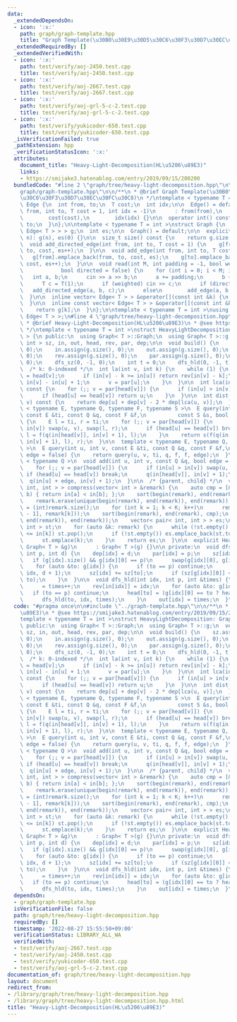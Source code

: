 ```yaml
---
data:
  _extendedDependsOn:
  - icon: ':x:'
    path: graph/graph-template.hpp
    title: "Graph Template(\u30B0\u30E9\u30D5\u30C6\u30F3\u30D7\u30EC\u30FC\u30C8)"
  _extendedRequiredBy: []
  _extendedVerifiedWith:
  - icon: ':x:'
    path: test/verify/aoj-2450.test.cpp
    title: test/verify/aoj-2450.test.cpp
  - icon: ':x:'
    path: test/verify/aoj-2667.test.cpp
    title: test/verify/aoj-2667.test.cpp
  - icon: ':x:'
    path: test/verify/aoj-grl-5-c-2.test.cpp
    title: test/verify/aoj-grl-5-c-2.test.cpp
  - icon: ':x:'
    path: test/verify/yukicoder-650.test.cpp
    title: test/verify/yukicoder-650.test.cpp
  _isVerificationFailed: true
  _pathExtension: hpp
  _verificationStatusIcon: ':x:'
  attributes:
    document_title: "Heavy-Light-Decomposition(HL\u5206\u89E3)"
    links:
    - https://smijake3.hatenablog.com/entry/2019/09/15/200200
  bundledCode: "#line 2 \"graph/tree/heavy-light-decomposition.hpp\"\n\n#line 2 \"\
    graph/graph-template.hpp\"\n\n/**\n * @brief Graph Template(\u30B0\u30E9\u30D5\
    \u30C6\u30F3\u30D7\u30EC\u30FC\u30C8)\n */\ntemplate < typename T = int >\nstruct\
    \ Edge {\n  int from, to;\n  T cost;\n  int idx;\n\n  Edge() = default;\n\n  Edge(int\
    \ from, int to, T cost = 1, int idx = -1)\n      : from(from),\n        to(to),\n\
    \        cost(cost),\n        idx(idx) {}\n\n  operator int() const {\n    return\
    \ to;\n  }\n};\n\ntemplate < typename T = int >\nstruct Graph {\n  vector< vector<\
    \ Edge< T > > > g;\n  int es;\n\n  Graph() = default;\n\n  explicit Graph(int\
    \ n): g(n), es(0) {}\n\n  size_t size() const {\n    return g.size();\n  }\n\n\
    \  void add_directed_edge(int from, int to, T cost = 1) {\n    g[from].emplace_back(from,\
    \ to, cost, es++);\n  }\n\n  void add_edge(int from, int to, T cost = 1) {\n \
    \   g[from].emplace_back(from, to, cost, es);\n    g[to].emplace_back(to, from,\
    \ cost, es++);\n  }\n\n  void read(int M, int padding = -1, bool weighted = false,\n\
    \            bool directed = false) {\n    for (int i = 0; i < M; i++) {\n   \
    \   int a, b;\n      cin >> a >> b;\n      a += padding;\n      b += padding;\n\
    \      T c = T(1);\n      if (weighted) cin >> c;\n      if (directed)\n     \
    \   add_directed_edge(a, b, c);\n      else\n        add_edge(a, b, c);\n    }\n\
    \  }\n\n  inline vector< Edge< T > > &operator[](const int &k) {\n    return g[k];\n\
    \  }\n\n  inline const vector< Edge< T > > &operator[](const int &k) const {\n\
    \    return g[k];\n  }\n};\n\ntemplate < typename T = int >\nusing Edges = vector<\
    \ Edge< T > >;\n#line 4 \"graph/tree/heavy-light-decomposition.hpp\"\n\n/**\n\
    \ * @brief Heavy-Light-Decomposition(HL\u5206\u89E3)\n * @see https://smijake3.hatenablog.com/entry/2019/09/15/200200\n\
    \ */\ntemplate < typename T = int >\nstruct HeavyLightDecomposition: Graph< T\
    \ > {\n public:\n  using Graph< T >::Graph;\n  using Graph< T >::g;\n  vector<\
    \ int > sz, in, out, head, rev, par, dep;\n\n  void build() {\n    sz.assign(g.size(),\
    \ 0);\n    in.assign(g.size(), 0);\n    out.assign(g.size(), 0);\n    head.assign(g.size(),\
    \ 0);\n    rev.assign(g.size(), 0);\n    par.assign(g.size(), 0);\n    dep.assign(g.size(),\
    \ 0);\n    dfs_sz(0, -1, 0);\n    int t = 0;\n    dfs_hld(0, -1, t);\n  }\n\n\
    \  /* k: 0-indexed */\n  int la(int v, int k) {\n    while (1) {\n      int u\
    \ = head[v];\n      if (in[v] - k >= in[u]) return rev[in[v] - k];\n      k -=\
    \ in[v] - in[u] + 1;\n      v = par[u];\n    }\n  }\n\n  int lca(int u, int v)\
    \ const {\n    for (;; v = par[head[v]]) {\n      if (in[u] > in[v]) swap(u, v);\n\
    \      if (head[u] == head[v]) return u;\n    }\n  }\n\n  int dist(int u, int\
    \ v) const {\n    return dep[u] + dep[v] - 2 * dep[lca(u, v)];\n  }\n\n  template\
    \ < typename E, typename Q, typename F, typename S >\n  E query(int u, int v,\
    \ const E &ti, const Q &q, const F &f,\n          const S &s, bool edge = false)\
    \ {\n    E l = ti, r = ti;\n    for (;; v = par[head[v]]) {\n      if (in[u] >\
    \ in[v]) swap(u, v), swap(l, r);\n      if (head[u] == head[v]) break;\n     \
    \ l = f(q(in[head[v]], in[v] + 1), l);\n    }\n    return s(f(q(in[u] + edge,\
    \ in[v] + 1), l), r);\n  }\n\n  template < typename E, typename Q, typename F\
    \ >\n  E query(int u, int v, const E &ti, const Q &q, const F &f,\n          bool\
    \ edge = false) {\n    return query(u, v, ti, q, f, f, edge);\n  }\n\n  template\
    \ < typename Q >\n  void add(int u, int v, const Q &q, bool edge = false) {\n\
    \    for (;; v = par[head[v]]) {\n      if (in[u] > in[v]) swap(u, v);\n     \
    \ if (head[u] == head[v]) break;\n      q(in[head[v]], in[v] + 1);\n    }\n  \
    \  q(in[u] + edge, in[v] + 1);\n  }\n\n  /* {parent, child} */\n  vector< pair<\
    \ int, int > > compress(vector< int > &remark) {\n    auto cmp = [&](int a, int\
    \ b) { return in[a] < in[b]; };\n    sort(begin(remark), end(remark), cmp);\n\
    \    remark.erase(unique(begin(remark), end(remark)), end(remark));\n    int K\
    \ = (int)remark.size();\n    for (int k = 1; k < K; k++)\n      remark.emplace_back(lca(remark[k\
    \ - 1], remark[k]));\n    sort(begin(remark), end(remark), cmp);\n    remark.erase(unique(begin(remark),\
    \ end(remark)), end(remark));\n    vector< pair< int, int > > es;\n    stack<\
    \ int > st;\n    for (auto &k: remark) {\n      while (!st.empty() && out[st.top()]\
    \ <= in[k]) st.pop();\n      if (!st.empty()) es.emplace_back(st.top(), k);\n\
    \      st.emplace(k);\n    }\n    return es;\n  }\n\n  explicit HeavyLightDecomposition(const\
    \ Graph< T > &g)\n      : Graph< T >(g) {}\n\n private:\n  void dfs_sz(int idx,\
    \ int p, int d) {\n    dep[idx] = d;\n    par[idx] = p;\n    sz[idx]  = 1;\n \
    \   if (g[idx].size() && g[idx][0] == p)\n      swap(g[idx][0], g[idx].back());\n\
    \    for (auto &to: g[idx]) {\n      if (to == p) continue;\n      dfs_sz(to,\
    \ idx, d + 1);\n      sz[idx] += sz[to];\n      if (sz[g[idx][0]] < sz[to]) swap(g[idx][0],\
    \ to);\n    }\n  }\n\n  void dfs_hld(int idx, int p, int &times) {\n    in[idx]\
    \      = times++;\n    rev[in[idx]] = idx;\n    for (auto &to: g[idx]) {\n   \
    \   if (to == p) continue;\n      head[to] = (g[idx][0] == to ? head[idx] : to);\n\
    \      dfs_hld(to, idx, times);\n    }\n    out[idx] = times;\n  }\n};\n"
  code: "#pragma once\n\n#include \"../graph-template.hpp\"\n\n/**\n * @brief Heavy-Light-Decomposition(HL\u5206\
    \u89E3)\n * @see https://smijake3.hatenablog.com/entry/2019/09/15/200200\n */\n\
    template < typename T = int >\nstruct HeavyLightDecomposition: Graph< T > {\n\
    \ public:\n  using Graph< T >::Graph;\n  using Graph< T >::g;\n  vector< int >\
    \ sz, in, out, head, rev, par, dep;\n\n  void build() {\n    sz.assign(g.size(),\
    \ 0);\n    in.assign(g.size(), 0);\n    out.assign(g.size(), 0);\n    head.assign(g.size(),\
    \ 0);\n    rev.assign(g.size(), 0);\n    par.assign(g.size(), 0);\n    dep.assign(g.size(),\
    \ 0);\n    dfs_sz(0, -1, 0);\n    int t = 0;\n    dfs_hld(0, -1, t);\n  }\n\n\
    \  /* k: 0-indexed */\n  int la(int v, int k) {\n    while (1) {\n      int u\
    \ = head[v];\n      if (in[v] - k >= in[u]) return rev[in[v] - k];\n      k -=\
    \ in[v] - in[u] + 1;\n      v = par[u];\n    }\n  }\n\n  int lca(int u, int v)\
    \ const {\n    for (;; v = par[head[v]]) {\n      if (in[u] > in[v]) swap(u, v);\n\
    \      if (head[u] == head[v]) return u;\n    }\n  }\n\n  int dist(int u, int\
    \ v) const {\n    return dep[u] + dep[v] - 2 * dep[lca(u, v)];\n  }\n\n  template\
    \ < typename E, typename Q, typename F, typename S >\n  E query(int u, int v,\
    \ const E &ti, const Q &q, const F &f,\n          const S &s, bool edge = false)\
    \ {\n    E l = ti, r = ti;\n    for (;; v = par[head[v]]) {\n      if (in[u] >\
    \ in[v]) swap(u, v), swap(l, r);\n      if (head[u] == head[v]) break;\n     \
    \ l = f(q(in[head[v]], in[v] + 1), l);\n    }\n    return s(f(q(in[u] + edge,\
    \ in[v] + 1), l), r);\n  }\n\n  template < typename E, typename Q, typename F\
    \ >\n  E query(int u, int v, const E &ti, const Q &q, const F &f,\n          bool\
    \ edge = false) {\n    return query(u, v, ti, q, f, f, edge);\n  }\n\n  template\
    \ < typename Q >\n  void add(int u, int v, const Q &q, bool edge = false) {\n\
    \    for (;; v = par[head[v]]) {\n      if (in[u] > in[v]) swap(u, v);\n     \
    \ if (head[u] == head[v]) break;\n      q(in[head[v]], in[v] + 1);\n    }\n  \
    \  q(in[u] + edge, in[v] + 1);\n  }\n\n  /* {parent, child} */\n  vector< pair<\
    \ int, int > > compress(vector< int > &remark) {\n    auto cmp = [&](int a, int\
    \ b) { return in[a] < in[b]; };\n    sort(begin(remark), end(remark), cmp);\n\
    \    remark.erase(unique(begin(remark), end(remark)), end(remark));\n    int K\
    \ = (int)remark.size();\n    for (int k = 1; k < K; k++)\n      remark.emplace_back(lca(remark[k\
    \ - 1], remark[k]));\n    sort(begin(remark), end(remark), cmp);\n    remark.erase(unique(begin(remark),\
    \ end(remark)), end(remark));\n    vector< pair< int, int > > es;\n    stack<\
    \ int > st;\n    for (auto &k: remark) {\n      while (!st.empty() && out[st.top()]\
    \ <= in[k]) st.pop();\n      if (!st.empty()) es.emplace_back(st.top(), k);\n\
    \      st.emplace(k);\n    }\n    return es;\n  }\n\n  explicit HeavyLightDecomposition(const\
    \ Graph< T > &g)\n      : Graph< T >(g) {}\n\n private:\n  void dfs_sz(int idx,\
    \ int p, int d) {\n    dep[idx] = d;\n    par[idx] = p;\n    sz[idx]  = 1;\n \
    \   if (g[idx].size() && g[idx][0] == p)\n      swap(g[idx][0], g[idx].back());\n\
    \    for (auto &to: g[idx]) {\n      if (to == p) continue;\n      dfs_sz(to,\
    \ idx, d + 1);\n      sz[idx] += sz[to];\n      if (sz[g[idx][0]] < sz[to]) swap(g[idx][0],\
    \ to);\n    }\n  }\n\n  void dfs_hld(int idx, int p, int &times) {\n    in[idx]\
    \      = times++;\n    rev[in[idx]] = idx;\n    for (auto &to: g[idx]) {\n   \
    \   if (to == p) continue;\n      head[to] = (g[idx][0] == to ? head[idx] : to);\n\
    \      dfs_hld(to, idx, times);\n    }\n    out[idx] = times;\n  }\n};\n"
  dependsOn:
  - graph/graph-template.hpp
  isVerificationFile: false
  path: graph/tree/heavy-light-decomposition.hpp
  requiredBy: []
  timestamp: '2022-08-27 15:55:50+09:00'
  verificationStatus: LIBRARY_ALL_WA
  verifiedWith:
  - test/verify/aoj-2667.test.cpp
  - test/verify/aoj-2450.test.cpp
  - test/verify/yukicoder-650.test.cpp
  - test/verify/aoj-grl-5-c-2.test.cpp
documentation_of: graph/tree/heavy-light-decomposition.hpp
layout: document
redirect_from:
- /library/graph/tree/heavy-light-decomposition.hpp
- /library/graph/tree/heavy-light-decomposition.hpp.html
title: "Heavy-Light-Decomposition(HL\u5206\u89E3)"
---
```


